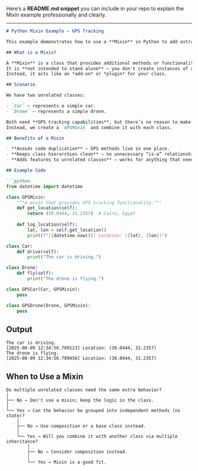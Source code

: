 Here’s a **README.md snippet** you can include in your repo to explain the Mixin example professionally and clearly.

---

````markdown
# Python Mixin Example — GPS Tracking

This example demonstrates how to use a **Mixin** in Python to add extra functionality to multiple, unrelated classes without duplicating code.

## What is a Mixin?

A **Mixin** is a class that provides additional methods or functionality to other classes via **multiple inheritance**.  
It is **not intended to stand alone** — you don't create instances of a mixin directly.  
Instead, it acts like an *add-on* or *plugin* for your class.

## Scenario

We have two unrelated classes:

- `Car` — represents a simple car.
- `Drone` — represents a simple drone.

Both need **GPS tracking capabilities**, but there’s no reason to make them share a common base class (e.g., `Vehicle`).  
Instead, we create a `GPSMixin` and combine it with each class.

## Benefits of a Mixin

- **Avoids code duplication** — GPS methods live in one place.
- **Keeps class hierarchies clean** — no unnecessary “is-a” relationships.
- **Adds features to unrelated classes** — works for anything that needs the extra methods.

## Example Code

```python
from datetime import datetime

class GPSMixin:
    """A mixin that provides GPS tracking functionality."""
    def get_location(self):
        return (30.0444, 31.2357)  # Cairo, Egypt
    
    def log_location(self):
        lat, lon = self.get_location()
        print(f"[{datetime.now()}] Location: ({lat}, {lon})")

class Car:
    def drive(self):
        print("The car is driving.")

class Drone:
    def fly(self):
        print("The drone is flying.")

class GPSCar(Car, GPSMixin):
    pass

class GPSDrone(Drone, GPSMixin):
    pass
````

## Output

```text
The car is driving.
[2025-08-09 12:34:56.789123] Location: (30.0444, 31.2357)
The drone is flying.
[2025-08-09 12:34:56.789456] Location: (30.0444, 31.2357)
```

## When to Use a Mixin

```
Do multiple unrelated classes need the same extra behavior?
│
├── No → Don't use a mixin; keep the logic in the class.
│
└── Yes → Can the behavior be grouped into independent methods (no state)?
    │
    ├── No → Use composition or a base class instead.
    │
    └── Yes → Will you combine it with another class via multiple inheritance?
        │
        ├── No → Consider composition instead.
        │
        └── Yes → Mixin is a good fit.
```

